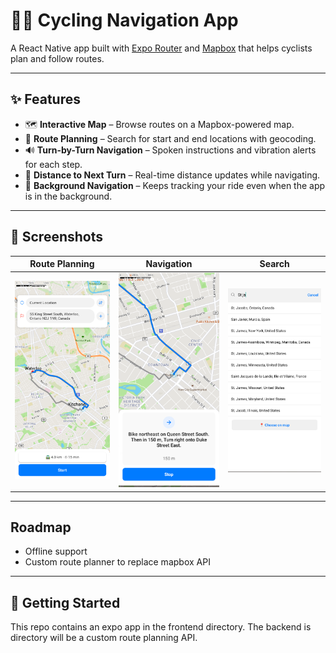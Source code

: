 # 🚴‍♂️ Cycling Navigation App

A React Native app built with [Expo Router](https://expo.github.io/router/) and [Mapbox](https://www.mapbox.com/) that helps cyclists plan and follow routes.  

---

## ✨ Features

- 🗺️ **Interactive Map** – Browse routes on a Mapbox-powered map.
- 📍 **Route Planning** – Search for start and end locations with geocoding.
- 🔊 **Turn-by-Turn Navigation** – Spoken instructions and vibration alerts for each step.
- 📏 **Distance to Next Turn** – Real-time distance updates while navigating.
- 🔋 **Background Navigation** – Keeps tracking your ride even when the app is in the background.

---

## 📸 Screenshots

| Route Planning                                        | Navigation                                             | Search                                         |
|-------------------------------------------------------|--------------------------------------------------------|------------------------------------------------|
| ![Route Planning Screenshot](./screenshots/route.png) | ![Navigation Screenshot](./screenshots/navigation.png) | ![Search Screenshot](./screenshots/search.png) |

---

## Roadmap
- Offline support
- Custom route planner to replace mapbox API

---

## 🚀 Getting Started

This repo contains an expo app in the frontend directory. The backend is directory will be a custom route planning API.

